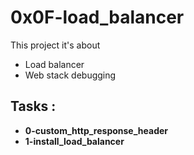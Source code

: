 # 0x0F-load_balancer

This project it's about

- Load balancer
- Web stack debugging

## Tasks :

- **0-custom_http_response_header**
- **1-install_load_balancer**
